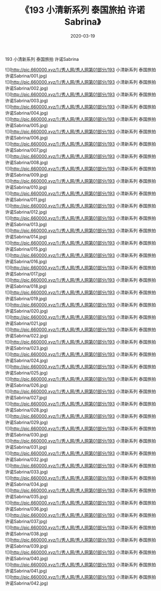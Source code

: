 ﻿---
layout: post
title:  《193 小清新系列 泰国旅拍 许诺Sabrina》
date:   2020-03-19
img: http://pic.660000.xyz/1:/秀人网/秀人网第01部分/193 小清新系列 泰国旅拍 许诺Sabrina/000.jpg
categories: [美女, 清纯, 唯美]
---

193 小清新系列 泰国旅拍 许诺Sabrina

  ![](http://pic.660000.xyz/1:/秀人网/秀人网第01部分/193 小清新系列 泰国旅拍 许诺Sabrina/001.jpg) <br> ![](http://pic.660000.xyz/1:/秀人网/秀人网第01部分/193 小清新系列 泰国旅拍 许诺Sabrina/002.jpg) <br> ![](http://pic.660000.xyz/1:/秀人网/秀人网第01部分/193 小清新系列 泰国旅拍 许诺Sabrina/003.jpg) <br> ![](http://pic.660000.xyz/1:/秀人网/秀人网第01部分/193 小清新系列 泰国旅拍 许诺Sabrina/004.jpg) <br> ![](http://pic.660000.xyz/1:/秀人网/秀人网第01部分/193 小清新系列 泰国旅拍 许诺Sabrina/005.jpg) <br> ![](http://pic.660000.xyz/1:/秀人网/秀人网第01部分/193 小清新系列 泰国旅拍 许诺Sabrina/006.jpg) <br> ![](http://pic.660000.xyz/1:/秀人网/秀人网第01部分/193 小清新系列 泰国旅拍 许诺Sabrina/007.jpg) <br> ![](http://pic.660000.xyz/1:/秀人网/秀人网第01部分/193 小清新系列 泰国旅拍 许诺Sabrina/008.jpg) <br> ![](http://pic.660000.xyz/1:/秀人网/秀人网第01部分/193 小清新系列 泰国旅拍 许诺Sabrina/009.jpg) <br> ![](http://pic.660000.xyz/1:/秀人网/秀人网第01部分/193 小清新系列 泰国旅拍 许诺Sabrina/010.jpg) <br> ![](http://pic.660000.xyz/1:/秀人网/秀人网第01部分/193 小清新系列 泰国旅拍 许诺Sabrina/011.jpg) <br> ![](http://pic.660000.xyz/1:/秀人网/秀人网第01部分/193 小清新系列 泰国旅拍 许诺Sabrina/012.jpg) <br> ![](http://pic.660000.xyz/1:/秀人网/秀人网第01部分/193 小清新系列 泰国旅拍 许诺Sabrina/013.jpg) <br> ![](http://pic.660000.xyz/1:/秀人网/秀人网第01部分/193 小清新系列 泰国旅拍 许诺Sabrina/014.jpg) <br> ![](http://pic.660000.xyz/1:/秀人网/秀人网第01部分/193 小清新系列 泰国旅拍 许诺Sabrina/015.jpg) <br> ![](http://pic.660000.xyz/1:/秀人网/秀人网第01部分/193 小清新系列 泰国旅拍 许诺Sabrina/016.jpg) <br> ![](http://pic.660000.xyz/1:/秀人网/秀人网第01部分/193 小清新系列 泰国旅拍 许诺Sabrina/017.jpg) <br> ![](http://pic.660000.xyz/1:/秀人网/秀人网第01部分/193 小清新系列 泰国旅拍 许诺Sabrina/018.jpg) <br> ![](http://pic.660000.xyz/1:/秀人网/秀人网第01部分/193 小清新系列 泰国旅拍 许诺Sabrina/019.jpg) <br> ![](http://pic.660000.xyz/1:/秀人网/秀人网第01部分/193 小清新系列 泰国旅拍 许诺Sabrina/020.jpg) <br> ![](http://pic.660000.xyz/1:/秀人网/秀人网第01部分/193 小清新系列 泰国旅拍 许诺Sabrina/021.jpg) <br> ![](http://pic.660000.xyz/1:/秀人网/秀人网第01部分/193 小清新系列 泰国旅拍 许诺Sabrina/022.jpg) <br> ![](http://pic.660000.xyz/1:/秀人网/秀人网第01部分/193 小清新系列 泰国旅拍 许诺Sabrina/023.jpg) <br> ![](http://pic.660000.xyz/1:/秀人网/秀人网第01部分/193 小清新系列 泰国旅拍 许诺Sabrina/024.jpg) <br> ![](http://pic.660000.xyz/1:/秀人网/秀人网第01部分/193 小清新系列 泰国旅拍 许诺Sabrina/025.jpg) <br> ![](http://pic.660000.xyz/1:/秀人网/秀人网第01部分/193 小清新系列 泰国旅拍 许诺Sabrina/026.jpg) <br> ![](http://pic.660000.xyz/1:/秀人网/秀人网第01部分/193 小清新系列 泰国旅拍 许诺Sabrina/027.jpg) <br> ![](http://pic.660000.xyz/1:/秀人网/秀人网第01部分/193 小清新系列 泰国旅拍 许诺Sabrina/028.jpg) <br> ![](http://pic.660000.xyz/1:/秀人网/秀人网第01部分/193 小清新系列 泰国旅拍 许诺Sabrina/029.jpg) <br> ![](http://pic.660000.xyz/1:/秀人网/秀人网第01部分/193 小清新系列 泰国旅拍 许诺Sabrina/030.jpg) <br> ![](http://pic.660000.xyz/1:/秀人网/秀人网第01部分/193 小清新系列 泰国旅拍 许诺Sabrina/031.jpg) <br> ![](http://pic.660000.xyz/1:/秀人网/秀人网第01部分/193 小清新系列 泰国旅拍 许诺Sabrina/032.jpg) <br> ![](http://pic.660000.xyz/1:/秀人网/秀人网第01部分/193 小清新系列 泰国旅拍 许诺Sabrina/033.jpg) <br> ![](http://pic.660000.xyz/1:/秀人网/秀人网第01部分/193 小清新系列 泰国旅拍 许诺Sabrina/034.jpg) <br> ![](http://pic.660000.xyz/1:/秀人网/秀人网第01部分/193 小清新系列 泰国旅拍 许诺Sabrina/035.jpg) <br> ![](http://pic.660000.xyz/1:/秀人网/秀人网第01部分/193 小清新系列 泰国旅拍 许诺Sabrina/036.jpg) <br> ![](http://pic.660000.xyz/1:/秀人网/秀人网第01部分/193 小清新系列 泰国旅拍 许诺Sabrina/037.jpg) <br> ![](http://pic.660000.xyz/1:/秀人网/秀人网第01部分/193 小清新系列 泰国旅拍 许诺Sabrina/038.jpg) <br> ![](http://pic.660000.xyz/1:/秀人网/秀人网第01部分/193 小清新系列 泰国旅拍 许诺Sabrina/039.jpg) <br> ![](http://pic.660000.xyz/1:/秀人网/秀人网第01部分/193 小清新系列 泰国旅拍 许诺Sabrina/040.jpg) <br> ![](http://pic.660000.xyz/1:/秀人网/秀人网第01部分/193 小清新系列 泰国旅拍 许诺Sabrina/041.jpg) <br> ![](http://pic.660000.xyz/1:/秀人网/秀人网第01部分/193 小清新系列 泰国旅拍 许诺Sabrina/042.jpg) <br>